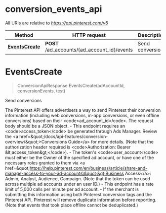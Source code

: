 # conversion_events_api

All URIs are relative to *https://api.pinterest.com/v5*

Method | HTTP request | Description
------------- | ------------- | -------------
[**EventsCreate**](conversion_events_api.md#EventsCreate) | **POST** /ad_accounts/{ad_account_id}/events | Send conversions


<a name="EventsCreate"></a>
# **EventsCreate**
> ConversionApiResponse EventsCreate(adAccountId, conversionEvents, test)

Send conversions

The Pinterest API offers advertisers a way to send Pinterest their conversion information (including web conversions, in-app conversions, or even offline conversions) based on their &lt;code&gt;ad_account_id&lt;/code&gt;. The request body should be a JSON object. - This endpoint requires an &lt;code&gt;access_token&lt;/code&gt; be generated through Ads Manager. Review the &lt;a href&#x3D;\&quot;/docs/api-features/conversion-overview/\&quot;&gt;Conversions Guide&lt;/a&gt; for more details. (Note that the authorization header required is &lt;code&gt;Authorization: Bearer &amp;lt;access_token&amp;gt;&lt;/code&gt;). - The token&#39;s &lt;code&gt;user_account&lt;/code&gt; must either be the Owner of the specified ad account, or have one of the necessary roles granted to them via &lt;a href&#x3D;\&quot;https://help.pinterest.com/en/business/article/share-and-manage-access-to-your-ad-accounts\&quot;&gt;Business Access&lt;/a&gt;: Admin, Analyst, Audience, Campaign. (Note that the token can be used across multiple ad accounts under an user ID.) - This endpoint has a rate limit of 5,000 calls per minute per ad account. - If the merchant is submitting this information using both Pinterest conversion tags and the Pinterest API, Pinterest will remove duplicate information before reporting. (Note that events that took place offline cannot be deduplicated.)
